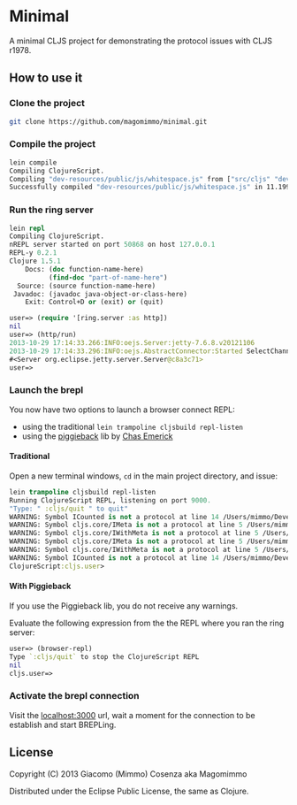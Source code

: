 # Minimal

A minimal CLJS project for demonstrating the protocol issues with CLJS
r1978.

## How to use it

### Clone the project

```bash
git clone https://github.com/magomimmo/minimal.git
```

### Compile the project

```bash
lein compile
Compiling ClojureScript.
Compiling "dev-resources/public/js/whitespace.js" from ["src/cljs" "dev-resources/tools/repl"]...
Successfully compiled "dev-resources/public/js/whitespace.js" in 11.199011 seconds.
```

### Run the ring server

```clj
lein repl
Compiling ClojureScript.
nREPL server started on port 50868 on host 127.0.0.1
REPL-y 0.2.1
Clojure 1.5.1
    Docs: (doc function-name-here)
          (find-doc "part-of-name-here")
  Source: (source function-name-here)
 Javadoc: (javadoc java-object-or-class-here)
    Exit: Control+D or (exit) or (quit)

user=> (require '[ring.server :as http])
nil
user=> (http/run)
2013-10-29 17:14:33.266:INFO:oejs.Server:jetty-7.6.8.v20121106
2013-10-29 17:14:33.296:INFO:oejs.AbstractConnector:Started SelectChannelConnector@0.0.0.0:3000
#<Server org.eclipse.jetty.server.Server@c8a3c71>
user=>
```

### Launch the brepl

You now have two options to launch a browser connect REPL:

* using the traditional `lein trampoline cljsbuild repl-listen`
* using the [piggieback][1] lib by [Chas Emerick][2]

#### Traditional

Open a new terminal windows, `cd` in the main project directory, and issue:

```clj
lein trampoline cljsbuild repl-listen
Running ClojureScript REPL, listening on port 9000.
"Type: " :cljs/quit " to quit"
WARNING: Symbol ICounted is not a protocol at line 14 /Users/mimmo/Developer/minimal/src/cljs/minimal.cljs
WARNING: Symbol cljs.core/IMeta is not a protocol at line 5 /Users/mimmo/Developer/minimal/src/cljs/minimal/testing.cljs
WARNING: Symbol cljs.core/IWithMeta is not a protocol at line 5 /Users/mimmo/Developer/minimal/src/cljs/minimal/testing.cljs
WARNING: Symbol cljs.core/IMeta is not a protocol at line 5 /Users/mimmo/Developer/minimal/src/cljs/minimal/testing.cljs
WARNING: Symbol cljs.core/IWithMeta is not a protocol at line 5 /Users/mimmo/Developer/minimal/src/cljs/minimal/testing.cljs
WARNING: Symbol ICounted is not a protocol at line 14 /Users/mimmo/Developer/minimal/src/cljs/minimal.cljs
ClojureScript:cljs.user>
```

#### With Piggieback

If you use the Piggieback lib, you do not receive any
warnings.

Evaluate the following expression from the the REPL where you ran the
ring server:

```clj
user=> (browser-repl)
Type `:cljs/quit` to stop the ClojureScript REPL
nil
cljs.user=>
```

### Activate the brepl connection

Visit the [localhost:3000][3] url, wait a moment for the connection to
be establish and start BREPLing.

## License

Copyright (C) 2013 Giacomo (Mimmo) Cosenza aka Magomimmo

Distributed under the Eclipse Public License, the same as Clojure.

[1]: https://github.com/cemerick/piggieback
[2]: https://github.com/cemerick
[3]: http://localhost:3000
